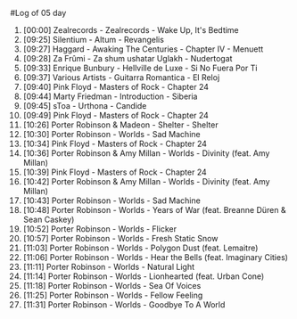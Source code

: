 #Log of 05 day

1. [00:00] Zealrecords - Zealrecords - Wake Up, It's Bedtime
1. [09:25] Silentium - Altum - Revangelis
1. [09:27] Haggard - Awaking The Centuries - Chapter IV - Menuett
1. [09:28] Za Frûmi - Za shum ushatar Uglakh - Nudertogat
1. [09:33] Enrique Bunbury - Hellville de Luxe - Si No Fuera Por Ti
1. [09:37] Various Artists - Guitarra Romantica - El Reloj
1. [09:40] Pink Floyd - Masters of Rock - Chapter 24
1. [09:44] Marty Friedman - Introduction - Siberia
1. [09:45] sToa - Urthona - Candide
1. [09:49] Pink Floyd - Masters of Rock - Chapter 24
1. [10:26] Porter Robinson & Madeon - Shelter - Shelter
1. [10:30] Porter Robinson - Worlds - Sad Machine
1. [10:34] Pink Floyd - Masters of Rock - Chapter 24
1. [10:36] Porter Robinson & Amy Millan - Worlds - Divinity (feat. Amy Millan)
1. [10:39] Pink Floyd - Masters of Rock - Chapter 24
1. [10:42] Porter Robinson & Amy Millan - Worlds - Divinity (feat. Amy Millan)
1. [10:43] Porter Robinson - Worlds - Sad Machine
1. [10:48] Porter Robinson - Worlds - Years of War (feat. Breanne Düren & Sean Caskey)
1. [10:52] Porter Robinson - Worlds - Flicker
1. [10:57] Porter Robinson - Worlds - Fresh Static Snow
1. [11:03] Porter Robinson - Worlds - Polygon Dust (feat. Lemaitre)
1. [11:06] Porter Robinson - Worlds - Hear the Bells (feat. Imaginary Cities)
1. [11:11] Porter Robinson - Worlds - Natural Light
1. [11:14] Porter Robinson - Worlds - Lionhearted (feat. Urban Cone)
1. [11:18] Porter Robinson - Worlds - Sea Of Voices
1. [11:25] Porter Robinson - Worlds - Fellow Feeling
1. [11:31] Porter Robinson - Worlds - Goodbye To A World
